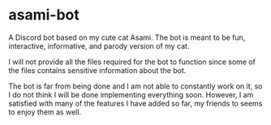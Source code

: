# asami-bot
A Discord bot based on my cute cat Asami. The bot is meant to be fun, interactive, informative, and parody version of my cat.

I will not provide all the files required for the bot to function since some of the files contains sensitive information about the bot.

The bot is far from being done and I am not able to constantly work on it, so I do not think I will be done implementing everything soon.
However, I am satisfied with many of the features I have added so far, my friends to seems to enjoy them as well.
